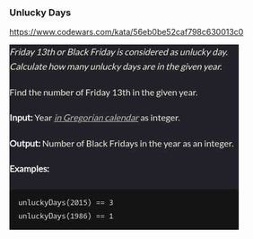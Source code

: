 ### Unlucky Days

https://www.codewars.com/kata/56eb0be52caf798c630013c0

![description](./description.jpg "Description")
